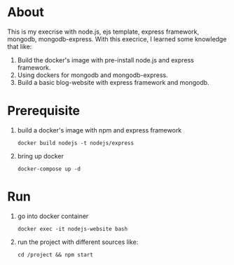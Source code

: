 # About
This is my execrise with node.js, ejs template, express framework, mongodb, mongodb-express. 
With this execrice, I learned some knowledge that like:

1. Build the docker's image with pre-install node.js and express framework.
2. Using dockers for mongodb and mongodb-express.
3. Build a basic blog-website with express framework and mongodb.

# Prerequisite

1. build a docker's image with npm and express framework

   `docker build nodejs -t nodejs/express`

2. bring up docker

   `docker-compose up -d`

# Run

1. go into docker container

   `docker exec -it nodejs-website bash`

3. run the project with different sources like:

   `cd /project && npm start`


   
